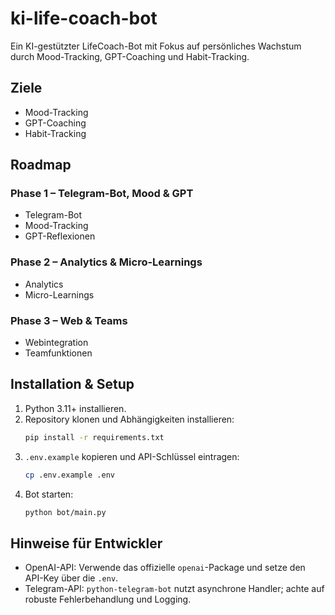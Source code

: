 # ki-life-coach-bot

Ein KI-gestützter LifeCoach-Bot mit Fokus auf persönliches Wachstum durch Mood-Tracking, GPT-Coaching und Habit-Tracking.

## Ziele
- Mood-Tracking
- GPT-Coaching
- Habit-Tracking

## Roadmap

### Phase 1 – Telegram-Bot, Mood & GPT
- Telegram-Bot
- Mood-Tracking
- GPT-Reflexionen

### Phase 2 – Analytics & Micro-Learnings
- Analytics
- Micro-Learnings

### Phase 3 – Web & Teams
- Webintegration
- Teamfunktionen

## Installation & Setup

1. Python 3.11+ installieren.
2. Repository klonen und Abhängigkeiten installieren:
   ```bash
   pip install -r requirements.txt
   ```
3. `.env.example` kopieren und API-Schlüssel eintragen:
   ```bash
   cp .env.example .env
   ```
4. Bot starten:
   ```bash
   python bot/main.py
   ```

## Hinweise für Entwickler
- OpenAI-API: Verwende das offizielle `openai`-Package und setze den API-Key über die `.env`.
- Telegram-API: `python-telegram-bot` nutzt asynchrone Handler; achte auf robuste Fehlerbehandlung und Logging.
